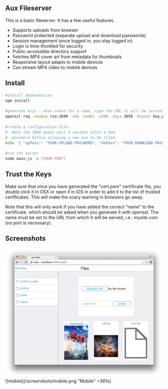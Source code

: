 ## Aux Fileserver

This is a basic fileserver. It has a few useful features.

 * Supports uploads from browser
 * Password protected (separate upload and download passwords)
 * Session management (once logged in, you stay logged in)
 * Login is time-throttled for security
 * Public-accessible directory support
 * Fetches MP4 cover art from metadata for thumbnails
 * Responsive layout adapts to mobile devices
 * Can stream MP4 video to mobile devices

## Install

```sh
#install dependencies
npm install

#generate keys - when asked for a name, type the URL it will be served from
openssl req -newkey rsa:2048 -new -nodes -x509 -days 3650 -keyout key.pem -out cert.pem

#create a configuration file.
#  Note the 3000 means wait 3 seconds after a bad
#  password before allowing a new one to be tried.
echo '{ "upPass": "YOUR-UPLOAD-PASSWORD", "dnPass": "YOUR-DOWNLOAD-PASSWORD", "sessionSalt": "randomCharacters", "login-throttle": 3000 }' >> config.json

#run the server
node main.js -p [YOUR-PORT]
```

## Trust the Keys
Make sure that once you have generated the "cert.pem" certificate file, you double click it in OSX or open it in iOS in order to add it to the list of trusted certificates. This will make the scary warning in browsers go away.

Note that this will only work if you have added the correct "name" to the certificate, which should be asked when you generate it with openssl. The name must be set to the URL from which it will be served, i.e.: mysite.com (no port is necessary).

## Screenshots

![desktop](/screenshots/desktop.png "Desktop") ![mobile](/screenshots/mobile.png "Mobile" =361x)
